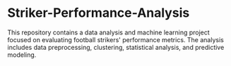 # Striker-Performance-Analysis
This repository contains a data analysis and machine learning project focused on evaluating football strikers' performance metrics. The analysis includes data preprocessing, clustering, statistical analysis, and predictive modeling.
